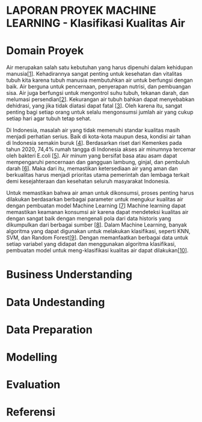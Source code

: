 # LAPORAN PROYEK MACHINE LEARNING - Klasifikasi Kualitas Air 

# Domain Proyek
Air merupakan salah satu kebutuhan yang harus dipenuhi dalam kehidupan manusia[[1](https://ojs.serambimekkah.ac.id/jurnal-biologi/article/view/1592)]. Kehadirannya sangat penting untuk kesehatan dan vitalitas tubuh kita karena tubuh manusia membutuhkan air untuk berfungsi dengan baik. Air berguna untuk pencernaan, penyerapan nutrisi, dan pembuangan sisa. Air juga berfungsi untuk mengontrol suhu tubuh, tekanan darah, dan melumasi persendian[[2](https://www.researchgate.net/publication/377303022_EDUKASI_MANFAAT_AIR_MINERAL_PADA_TUBUH_BAGI_ANAK_SEKOLAH_DASAR_SECARA_ONLINE)]. Kekurangan air tubuh bahkan dapat menyebabkan dehidrasi, yang jika tidak diatasi dapat fatal [[3](https://ijhn.ub.ac.id/index.php/ijhn/article/view/114)]. Oleh karena itu, sangat penting bagi setiap orang untuk selalu mengonsumsi jumlah air yang cukup setiap hari agar tubuh tetap sehat.

Di Indonesia, masalah air yang tidak memenuhi standar kualitas masih menjadi perhatian serius. Baik di kota-kota maupun desa, kondisi air tahan di Indonesia semakin buruk [[4](https://iopscience.iop.org/article/10.1088/1755-1315/1190/1/012041)]. Berdasarkan riset dari Kemenkes pada tahun 2020, 74,4% rumah tangga di Indonesia akses air minumnya tercemar oleh bakteri E.coli [[5](https://dataindonesia.id/kesehatan/detail/riset-744-sumber-air-minum-rumah-tangga-ri-tercemar-tinja)]. Air minum yang bersifat basa atau asam dapat mempengaruhi pencernaan dan gangguan lambung, ginjal, dan pembuluh darah [[6](https://media.neliti.com/media/publications/100520-ID-kajian-kualitas-air-dan-penggunaan-sumur.pdf)]. Maka dari itu, memastikan ketersediaan air yang aman dan berkualitas harus menjadi prioritas utama pemerintah dan lembaga terkait demi kesejahteraan dan kesehatan seluruh masyarakat Indonesia. 

Untuk memastikan bahwa air aman untuk dikonsumsi, proses penting harus dilakukan berdasarkan berbagai parameter untuk mengukur kualitas air dengan pembuatan model  Machine Learning [[7](https://www.researchgate.net/publication/360650780_Analisis_Komparatif_Algoritme_Machine_Learning_dan_Penanganan_Imbalanced_Data_pada_Klasifikasi_Kualitas_Air_Layak_Minum)] 
Machine learning dapat memastikan keamanan konsumsi air karena dapat mendeteksi kualitas air dengan sangat baik dengan mengenali pola dari data historis yang dikumpulkan dari berbagai sumber [[8](https://jurnal.kominfo.go.id/index.php/jpkop/article/view/1752)]. Dalam Machine Learning, banyak algoritma yang dapat digunakan untuk melakukan klasifikasi, seperti KNN, SVM, dan Random Forest[[9](https://ieeexplore.ieee.org/document/10134661)]. Dengan memanfaatkan berbagai data untuk setiap variabel yang didapat dan menggunakan algoritma klasifikasi, pembuatan model untuk meng-klasifikasi kualitas air dapat dilakukan[[10](https://mrijet.mrpublishers.com/index.php/mrijet/article/view/10-1-8)].



# Business Understanding
# Data Undestanding
# Data Preparation
# Modelling
# Evaluation
# Referensi
